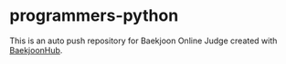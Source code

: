 # programmers-python
This is an auto push repository for Baekjoon Online Judge created with [BaekjoonHub](https://github.com/BaekjoonHub/BaekjoonHub).
